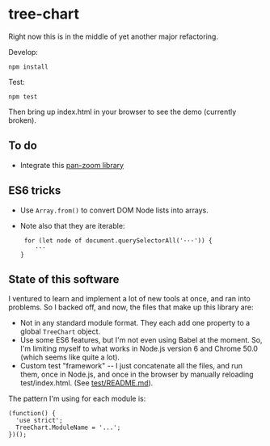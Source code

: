 # tree-chart

Right now this is in the middle of yet another major refactoring. 

Develop:

```
npm install
```

Test:

```
npm test
```

Then bring up index.html in your browser to see the demo (currently broken).




## To do

* Integrate this [pan-zoom library](https://github.com/ariutta/svg-pan-zoom)


## ES6 tricks

* Use `Array.from()` to convert DOM Node lists into arrays.

* Note also that they are iterable:

    ```
     for (let node of document.querySelectorAll('···')) {
        ···
    }
    ```
    
## State of this software

I ventured to learn and implement a lot of new tools at once, and ran into 
problems. So I backed off, and now, the files that make up this library are:

* Not in any standard module format. They each add one property to a global
  `TreeChart` object.
* Use some ES6 features, but I'm not even using Babel at the moment. So, I'm
  limiting myself to what works in Node.js version 6 and Chrome 50.0 (which
  seems like quite a lot).
* Custom test "framework" -- I just concatenate all the files, and run them,
  once in Node.js, and once in the browser by manually reloading 
  test/index.html. (See [test/README.md](test/README.md)).

The pattern I'm using for each module is:

```
(function() {
  'use strict';
  TreeChart.ModuleName = '...';
})();
```

